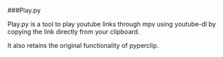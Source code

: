 ###Play.py

Play.py is a tool to play youtube links through mpv using youtube-dl by copying the link directly from your clipboard.

It also retains the original functionality of pyperclip.
